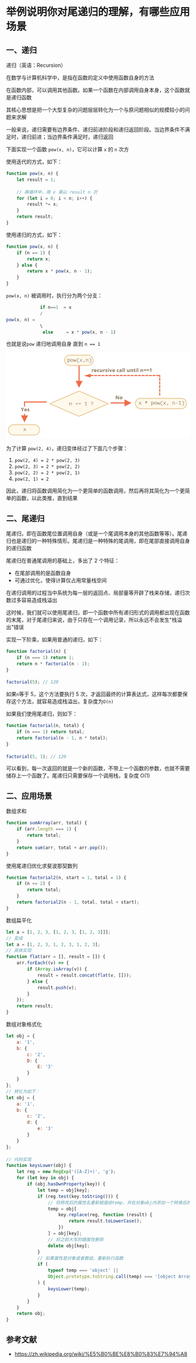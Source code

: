 # 举例说明你对尾递归的理解，有哪些应用场景

## 一、递归

递归（英语：Recursion）

在数学与计算机科学中，是指在函数的定义中使用函数自身的方法

在函数内部，可以调用其他函数。如果一个函数在内部调用自身本身，这个函数就是递归函数

其核心思想是把一个大型复杂的问题层层转化为一个与原问题相似的规模较小的问题来求解

一般来说，递归需要有边界条件、递归前进阶段和递归返回阶段。当边界条件不满足时，递归前进；当边界条件满足时，递归返回

下面实现一个函数 `pow(x, n)`，它可以计算 `x` 的 `n` 次方

使用迭代的方式，如下：

```js
function pow(x, n) {
	let result = 1;

	// 再循环中，用 x 乘以 result n 次
	for (let i = 0; i < n; i++) {
		result *= x;
	}
	return result;
}
```

使用递归的方式，如下：

```js
function pow(x, n) {
	if (n == 1) {
		return x;
	} else {
		return x * pow(x, n - 1);
	}
}
```

`pow(x, n)` 被调用时，执行分为两个分支：

```js
             if n==1  = x
             /
pow(x, n) =
             \
              else     = x * pow(x, n - 1)
```

也就是说`pow` 递归地调用自身 直到 `n == 1`

![](../../image/interview-js-1.png)

为了计算 `pow(2, 4)`，递归变体经过了下面几个步骤：

1. `pow(2, 4) = 2 * pow(2, 3)`
2. `pow(2, 3) = 2 * pow(2, 2)`
3. `pow(2, 2) = 2 * pow(2, 1)`
4. `pow(2, 1) = 2`

因此，递归将函数调用简化为一个更简单的函数调用，然后再将其简化为一个更简单的函数，以此类推，直到结果

## 二、尾递归

尾递归，即在函数尾位置调用自身（或是一个尾调用本身的其他函数等等）。尾递归也是递归的一种特殊情形。尾递归是一种特殊的尾调用，即在尾部直接调用自身的递归函数

尾递归在普通尾调用的基础上，多出了 2 个特征：

- 在尾部调用的是函数自身
- 可通过优化，使得计算仅占用常量栈空间

在递归调用的过程当中系统为每一层的返回点、局部量等开辟了栈来存储，递归次数过多容易造成栈溢出

这时候，我们就可以使用尾递归，即一个函数中所有递归形式的调用都出现在函数的末尾，对于尾递归来说，由于只存在一个调用记录，所以永远不会发生"栈溢出"错误

实现一下阶乘，如果用普通的递归，如下：

```js
function factorial(n) {
	if (n === 1) return 1;
	return n * factorial(n - 1);
}

factorial(5); // 120
```

如果`n`等于 5，这个方法要执行 5 次，才返回最终的计算表达式，这样每次都要保存这个方法，就容易造成栈溢出，复杂度为`O(n)`

如果我们使用尾递归，则如下：

```js
function factorial(n, total) {
	if (n === 1) return total;
	return factorial(n - 1, n * total);
}

factorial(5, 1); // 120
```

可以看到，每一次返回的就是一个新的函数，不带上一个函数的参数，也就不需要储存上一个函数了。尾递归只需要保存一个调用栈，复杂度 O(1)

## 二、应用场景

数组求和

```js
function sumArray(arr, total) {
	if (arr.length === 1) {
		return total;
	}
	return sum(arr, total + arr.pop());
}
```

使用尾递归优化求斐波那契数列

```js
function factorial2(n, start = 1, total = 1) {
	if (n <= 2) {
		return total;
	}
	return factorial2(n - 1, total, total + start);
}
```

数组扁平化

```js
let a = [1, 2, 3, [1, 2, 3, [1, 2, 3]]];
// 变成
let a = [1, 2, 3, 1, 2, 3, 1, 2, 3];
// 具体实现
function flat(arr = [], result = []) {
	arr.forEach((v) => {
		if (Array.isArray(v)) {
			result = result.concat(flat(v, []));
		} else {
			result.push(v);
		}
	});
	return result;
}
```

数组对象格式化

```js
let obj = {
	a: '1',
	b: {
		c: '2',
		D: {
			E: '3'
		}
	}
};
// 转化为如下：
let obj = {
	a: '1',
	b: {
		c: '2',
		d: {
			e: '3'
		}
	}
};

// 代码实现
function keysLower(obj) {
	let reg = new RegExp('([A-Z]+)', 'g');
	for (let key in obj) {
		if (obj.hasOwnProperty(key)) {
			let temp = obj[key];
			if (reg.test(key.toString())) {
				// 将修改后的属性名重新赋值给temp，并在对象obj内添加一个转换后的属性
				temp = obj[
					key.replace(reg, function (result) {
						return result.toLowerCase();
					})
				] = obj[key];
				// 将之前大写的键属性删除
				delete obj[key];
			}
			// 如果属性是对象或者数组，重新执行函数
			if (
				typeof temp === 'object' ||
				Object.prototype.toString.call(temp) === '[object Array]'
			) {
				keysLower(temp);
			}
		}
	}
	return obj;
}
```

## 参考文献

- https://zh.wikipedia.org/wiki/%E5%B0%BE%E8%B0%83%E7%94%A8
